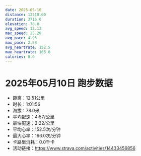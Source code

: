 ```yaml
---
date: 2025-05-10
distance: 12510.00
duration: 3716.0
elevation: 78.0
avg_speed: 12.12
max_speed: 25.20
avg_pace: 4.95
max_pace: 2.38
avg_heartrate: 152.5
max_heartrate: 166.0
calories: 0.0
---
```


# 2025年05月10日 跑步数据

- 距离：12.51公里
- 时长：1:01:56
- 海拔：78.0米
- 平均配速：4:57/公里
- 最快配速：2:22/公里
- 平均心率：152.5次/分钟
- 最大心率：166.0次/分钟
- 卡路里消耗：0.0千卡
- 活动链接：https://www.strava.com/activities/14433456856
